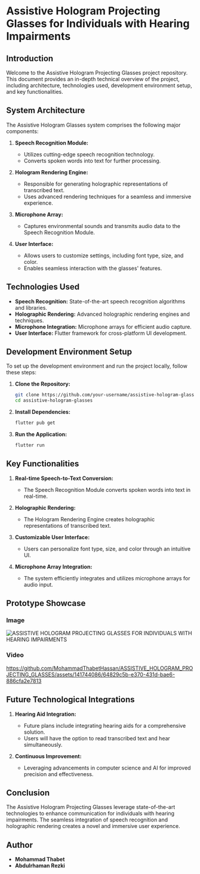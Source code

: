 # Assistive Hologram Projecting Glasses for Individuals with Hearing Impairments

## Introduction

Welcome to the Assistive Hologram Projecting Glasses project repository. This document provides an in-depth technical overview of the project, including architecture, technologies used, development environment setup, and key functionalities.

## System Architecture

The Assistive Hologram Glasses system comprises the following major components:

1. **Speech Recognition Module:**
   - Utilizes cutting-edge speech recognition technology.
   - Converts spoken words into text for further processing.

2. **Hologram Rendering Engine:**
   - Responsible for generating holographic representations of transcribed text.
   - Uses advanced rendering techniques for a seamless and immersive experience.

3. **Microphone Array:**
   - Captures environmental sounds and transmits audio data to the Speech Recognition Module.

4. **User Interface:**
   - Allows users to customize settings, including font type, size, and color.
   - Enables seamless interaction with the glasses' features.

## Technologies Used

- **Speech Recognition:** State-of-the-art speech recognition algorithms and libraries.
- **Holographic Rendering:** Advanced holographic rendering engines and techniques.
- **Microphone Integration:** Microphone arrays for efficient audio capture.
- **User Interface:** Flutter framework for cross-platform UI development.

## Development Environment Setup

To set up the development environment and run the project locally, follow these steps:

1. **Clone the Repository:**
   ```bash
   git clone https://github.com/your-username/assistive-hologram-glasses.git
   cd assistive-hologram-glasses
   ```

2. **Install Dependencies:**
   ```bash
   flutter pub get
   ```

3. **Run the Application:**
   ```bash
   flutter run
   ```

## Key Functionalities

1. **Real-time Speech-to-Text Conversion:**
   - The Speech Recognition Module converts spoken words into text in real-time.

2. **Holographic Rendering:**
   - The Hologram Rendering Engine creates holographic representations of transcribed text.

3. **Customizable User Interface:**
   - Users can personalize font type, size, and color through an intuitive UI.

4. **Microphone Array Integration:**
   - The system efficiently integrates and utilizes microphone arrays for audio input.

## Prototype Showcase

### Image
![ASSISTIVE HOLOGRAM PROJECTING GLASSES FOR INDIVIDUALS WITH HEARING IMPAIRMENTS](https://github.com/MohammadThabetHassan/ASSISTIVE_HOLOGRAM_PROJECTING_GLASSES/assets/141744086/3288b907-e044-4255-bab0-5cbc8c37f9b5)

### Video

https://github.com/MohammadThabetHassan/ASSISTIVE_HOLOGRAM_PROJECTING_GLASSES/assets/141744086/64829c5b-e370-431d-bae6-886cfa2e7813


## Future Technological Integrations

1. **Hearing Aid Integration:**
   - Future plans include integrating hearing aids for a comprehensive solution.
   - Users will have the option to read transcribed text and hear simultaneously.

2. **Continuous Improvement:**
   - Leveraging advancements in computer science and AI for improved precision and effectiveness.

## Conclusion

The Assistive Hologram Projecting Glasses leverage state-of-the-art technologies to enhance communication for individuals with hearing impairments. The seamless integration of speech recognition and holographic rendering creates a novel and immersive user experience.

## Author

- **Mohammad Thabet**
- **Abdulrhaman Rezki**
  


